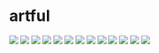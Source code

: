 # artful

<img src=https://raw.githubusercontent.com/azzamsa/ubuntu-wallpapers/main/curated/artful/Bee_on_lavender_by_Martin.jpg>

<img src=https://raw.githubusercontent.com/azzamsa/ubuntu-wallpapers/main/curated/artful/Bloom_by_Victor_Madru.jpg>

<img src=https://raw.githubusercontent.com/azzamsa/ubuntu-wallpapers/main/curated/artful/Grand_Canyon_North_Rim_by_Rihards_Vilks.jpg>

<img src=https://raw.githubusercontent.com/azzamsa/ubuntu-wallpapers/main/curated/artful/Green_Island_by_Radu_Galan.jpg>

<img src=https://raw.githubusercontent.com/azzamsa/ubuntu-wallpapers/main/curated/artful/Headstock_by_Bernhard_Hanakam.jpg>

<img src=https://raw.githubusercontent.com/azzamsa/ubuntu-wallpapers/main/curated/artful/Lighthouse_at_sunrise_by_Frenchie_Smalls.jpg>

<img src=https://raw.githubusercontent.com/azzamsa/ubuntu-wallpapers/main/curated/artful/Lily_of_the_Valley_by_Robert_Slotte.jpg>

<img src=https://raw.githubusercontent.com/azzamsa/ubuntu-wallpapers/main/curated/artful/London_Eye_by_Paul_Daniell.jpg>

<img src=https://raw.githubusercontent.com/azzamsa/ubuntu-wallpapers/main/curated/artful/More_Kamikochi_by_mendhak.jpg>

<img src=https://raw.githubusercontent.com/azzamsa/ubuntu-wallpapers/main/curated/artful/Planking_is_going_against_the_grain_by_mendhak.jpg>

<img src=https://raw.githubusercontent.com/azzamsa/ubuntu-wallpapers/main/curated/artful/Red_delight_by_Rishikesh_Gawade.jpg>

<img src=https://raw.githubusercontent.com/azzamsa/ubuntu-wallpapers/main/curated/artful/Sunrise_on_the_beach_by_Luca_Ciavatta.jpg>

<img src=https://raw.githubusercontent.com/azzamsa/ubuntu-wallpapers/main/curated/artful/Voss_by_fortuneblues.jpg>

